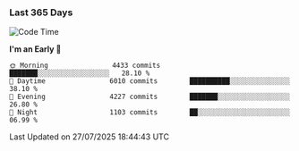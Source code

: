 ### Last 365 Days
<!--START_SECTION:waka-->
![Code Time](http://img.shields.io/badge/Code%20Time-1%2C114%20hrs%2026%20mins-blue)

**I'm an Early 🐤** 

```text
🌞 Morning                4433 commits        ███████░░░░░░░░░░░░░░░░░░   28.10 % 
🌆 Daytime                6010 commits        ██████████░░░░░░░░░░░░░░░   38.10 % 
🌃 Evening                4227 commits        ███████░░░░░░░░░░░░░░░░░░   26.80 % 
🌙 Night                  1103 commits        ██░░░░░░░░░░░░░░░░░░░░░░░   06.99 % 
```



 Last Updated on 27/07/2025 18:44:43 UTC
<!--END_SECTION:waka-->

<!--
**BrianCurliss/BrianCurliss** is a ✨ _special_ ✨ repository because its `README.md` (this file) appears on your GitHub profile.

Here are some ideas to get you started:

- 🔭 I’m currently working on ...
- 🌱 I’m currently learning ...
- 👯 I’m looking to collaborate on ...
- 🤔 I’m looking for help with ...
- 💬 Ask me about ...
- 📫 How to reach me: ...
- 😄 Pronouns: ...
- ⚡ Fun fact: ...
-->
